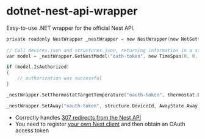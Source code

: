 dotnet-nest-api-wrapper
=======================

Easy-to-use .NET wrapper for the official Nest API.

```c
private readonly NestWrapper _nestWrapper = new NestWrapper(new NetGetter());
    
// Call devices.json and structures.json, returning information in a strongly-typed object
var model = _nestWrapper.GetNestModel("oath-token", new TimeSpan(0, 0, 20));

if (model.IsAuthorized)
{
    // authorization was successful
}

_nestWrapper.SetThermostatTargetTemperature("oauth-token", thermostat.DeviceId, thermostat.TemperatureScale, targetTemperature);

_nestWrapper.SetAway("oauth-token", structure.DeviceId, AwayState.Away);
```

* Correctly handles [307 redirects from the Nest API](https://developer.nest.com/documentation/data-rate-limits)
*	You need to register [your own Nest client](https://developer.nest.com/clients) and then obtain an OAuth access token
